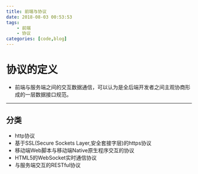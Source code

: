 ```yaml
---
title: 前端与协议
date: 2018-08-03 00:53:53
tags: 
    - 前端
    - 协议
categories: [code,blog]
---
```



# 协议的定义
- 前端与服务端之间的交互数据通信，可以认为是全后端开发者之间主观协商形成的一层数据接口规范。

---

## 分类
- http协议
- 基于SSL(Secure Sockets Layer,安全套接字层)的https协议
- 移动端Web脚本与移动端Native原生程序交互的协议
- HTML5的WebSocket实时通信协议
- 与服务端交互的RESTful协议
